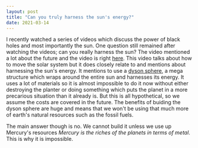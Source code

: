 ```yaml
---
layout: post
title: "Can you truly harness the sun's energy?"
date: 2021-03-14
---
```


I recently watched a series of videos which discuss the power of black holes and most importantly the sun. One question still remained after watching the videos; can you really harness the sun? The video mentioned a lot about the future and the video is right [here](https://www.youtube.com/watch?v=v3y8AIEX_dU). This video talks about how to move the solar system but it does closely relate to and mentions about harnessing the sun's energy. It mentions to use a [dyson sphere](https://www.youtube.com/watch?v=pP44EPBMb8A), a mega structure which wraps around the entire sun and harnesses its energy. It uses a lot of materials so it is almost impossible to do it now without either destroying the planter or doing something which puts the planet in a more precarious situation than it already is. But this is all hypothetical, so we assume the costs are covered in the future. The benefits of buiding the dyson sphere are huge and means that we won't be using that much more of earth's natural resources such as the fossil fuels. 

The main answer though is no. We cannot build it unless we use up Mercury's resources *Mercury is the riches of the planets in terms of metal*. This is why it is impossible.
